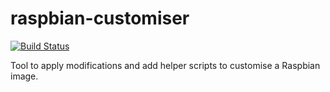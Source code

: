 # raspbian-customiser

[![Build Status](https://travis-ci.com/EDWARDOtme/raspbian-customisations.svg?branch=master)](https://travis-ci.com/EDWARDOtme/raspbian-customisations)

Tool to apply modifications and add helper scripts to customise a Raspbian image.
